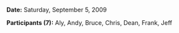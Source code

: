 **Date:** Saturday, September 5, 2009

**Participants (7):** Aly, Andy, Bruce, Chris, Dean, Frank, Jeff 
